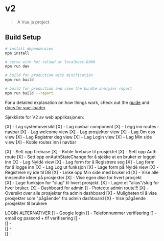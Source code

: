 # v2

> A Vue.js project

## Build Setup

``` bash
# install dependencies
npm install

# serve with hot reload at localhost:8080
npm run dev

# build for production with minification
npm run build

# build for production and view the bundle analyzer report
npm run build --report
```

For a detailed explanation on how things work, check out the [guide](http://vuejs-templates.github.io/webpack/) and [docs for vue-loader](http://vuejs.github.io/vue-loader).

Sjekkliste for V2 av web applikasjonen: 

[X]  -   Lag systemoversikt
[X]  -   Lag navbar component
    [X]     -   Legg inn routes i navbar
[X]  -   Lag welcome view
[X]  -   Lag prosjekter view
[X]  -   Lag Om oss view
[X]  -   Lag Registrer deg view
[X]  -   Lag Login view
[X]  -   Lag Min side view
[X]  -   Koble routes inn i navbar

[X]  -   Sett opp firebase
[X]  -   Koble firebase til prosjektet
[X]  -   Sett opp Auth route
[X]  -   Sett opp onAuthStateChange for å sjekke at en bruker er logget inn
[X]  -   Lag NyIdé view
[X]  -   Lag form for å Registrere seg
[X]  -   Lag form for å logge inn
[X]  -   Lag Log ut funksjon
[X]  -   Lage form på NyIdé view
[X]  -   Registrere ny ide til DB
[X]  -   Linke opp Min side med bruker id
[X]  -   Vise alle innsendte ideer på prosjekter
[X]  -   Vise egen dise for hvert prosjekt   
[X]  -   Lage funksjon for "slug" til hvert prosjekt.
[X]  -   Lagre et "alias"/slug for hver bruker.
[X]  -   Dashboard for admin
[]  -   Protecte admin route!!!
[X]  -   Oversikt over alle prosjekter fra admin dashboard
[X]  -   Muligheten til å vise prosjekter som "pågående" fra admin dashboard
[X]  -   Vise pågående prosjekter til brukere

LOGIN ALTERNATIVER
[]  -   Google login
[]  -   Telefonnummer verifisering
[]  -   email og passord + tlf verifisering
[]  -   
[]  -   
[]  -   
[]  -   
